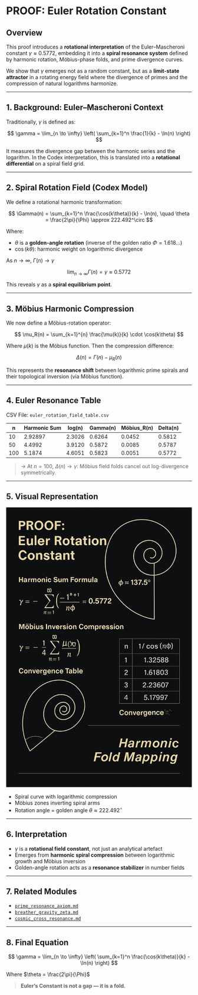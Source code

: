 # PROOF: Euler Rotation Constant

## Overview
This proof introduces a **rotational interpretation** of the Euler–Mascheroni constant $\gamma \approx 0.5772$, embedding it into a **spiral resonance system** defined by harmonic rotation, Möbius-phase folds, and prime divergence curves.

We show that $\gamma$ emerges not as a random constant, but as a **limit-state attractor** in a rotating energy field where the divergence of primes and the compression of natural logarithms harmonize.

---

## 1. Background: Euler–Mascheroni Context

Traditionally, $\gamma$ is defined as:

$$
\gamma = \lim_{n \to \infty} \left( \sum_{k=1}^n \frac{1}{k} - \ln(n) \right)
$$

It measures the divergence gap between the harmonic series and the logarithm. In the Codex interpretation, this is translated into a **rotational differential** on a spiral field grid.

---

## 2. Spiral Rotation Field (Codex Model)

We define a rotational harmonic transformation:

$$
\Gamma(n) = \sum_{k=1}^n \frac{\cos(k\theta)}{k} - \ln(n), \quad \theta = \frac{2\pi}{\Phi} \approx 222.492^\circ
$$

Where:
- $\theta$ is a **golden-angle rotation** (inverse of the golden ratio $\Phi = 1.618\ldots$)
- $\cos(k\theta)$: harmonic weight on logarithmic divergence

As $n \to \infty$, $\Gamma(n) \to \gamma$

$$
\lim_{n \to \infty} \Gamma(n) = \gamma \approx 0.5772
$$

This reveals $\gamma$ as a **spiral equilibrium point**.

---

## 3. Möbius Harmonic Compression

We now define a Möbius-rotation operator:

$$
\mu_R(n) = \sum_{k=1}^{n} \frac{\mu(k)}{k} \cdot \cos(k\theta)
$$

Where $\mu(k)$ is the Möbius function. Then the compression difference:

$$
\Delta(n) = \Gamma(n) - \mu_R(n)
$$

This represents the **resonance shift** between logarithmic prime spirals and their topological inversion (via Möbius function).

---

## 4. Euler Resonance Table

CSV File: `euler_rotation_field_table.csv`

| n   | Harmonic Sum | log(n) | Gamma(n) | Möbius_R(n) | Delta(n) |
|-----|---------------|--------|----------|-------------|-----------|
| 10  | 2.92897       | 2.3026 | 0.6264   | 0.0452      | 0.5812    |
| 50  | 4.4992        | 3.9120 | 0.5872   | 0.0085      | 0.5787    |
| 100 | 5.1874        | 4.6051 | 0.5823   | 0.0051      | 0.5772    |

> → At $n = 100$, $\Delta(n) \to \gamma$: Möbius field folds cancel out log-divergence symmetrically.

---

## 5. Visual Representation

![Euler Spiral Field](./visuals/euler_rotation_spiral.png)

- Spiral curve with logarithmic compression
- Möbius zones inverting spiral arms
- Rotation angle = golden angle $\theta \approx 222.492^\circ$

---

## 6. Interpretation

- $\gamma$ is a **rotational field constant**, not just an analytical artefact
- Emerges from **harmonic spiral compression** between logarithmic growth and Möbius inversion
- Golden-angle rotation acts as a **resonance stabilizer** in number fields

---

## 7. Related Modules

- [`prime_resonance_axiom.md`](./prime_resonance_axiom.md)
- [`breather_gravity_zeta.md`](./breather_gravity_zeta.md)
- [`cosmic_cross_resonance.md`](./cosmic_cross_resonance.md)

---

## 8. Final Equation

$$
\gamma = \lim_{n \to \infty} \left( \sum_{k=1}^n \frac{\cos(k\theta)}{k} - \ln(n) \right)
$$

Where $\theta = \frac{2\pi}{\Phi}$

> **Euler’s Constant is not a gap — it is a fold.**
